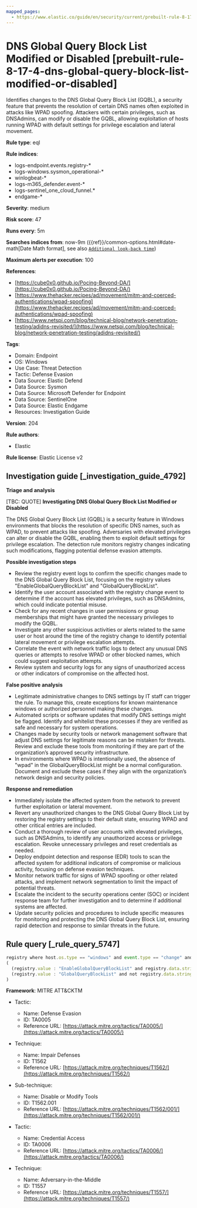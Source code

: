 ```yaml
---
mapped_pages:
  - https://www.elastic.co/guide/en/security/current/prebuilt-rule-8-17-4-dns-global-query-block-list-modified-or-disabled.html
---
```


# DNS Global Query Block List Modified or Disabled [prebuilt-rule-8-17-4-dns-global-query-block-list-modified-or-disabled]

Identifies changes to the DNS Global Query Block List (GQBL), a security feature that prevents the resolution of certain DNS names often exploited in attacks like WPAD spoofing. Attackers with certain privileges, such as DNSAdmins, can modify or disable the GQBL, allowing exploitation of hosts running WPAD with default settings for privilege escalation and lateral movement.

**Rule type**: eql

**Rule indices**:

* logs-endpoint.events.registry-*
* logs-windows.sysmon_operational-*
* winlogbeat-*
* logs-m365_defender.event-*
* logs-sentinel_one_cloud_funnel.*
* endgame-*

**Severity**: medium

**Risk score**: 47

**Runs every**: 5m

**Searches indices from**: now-9m ({{ref}}/common-options.html#date-math[Date Math format], see also [`Additional look-back time`](docs-content://solutions/security/detect-and-alert/create-detection-rule.md#rule-schedule))

**Maximum alerts per execution**: 100

**References**:

* [https://cube0x0.github.io/Pocing-Beyond-DA/](https://cube0x0.github.io/Pocing-Beyond-DA/)
* [https://www.thehacker.recipes/ad/movement/mitm-and-coerced-authentications/wpad-spoofing](https://www.thehacker.recipes/ad/movement/mitm-and-coerced-authentications/wpad-spoofing)
* [https://www.netspi.com/blog/technical-blog/network-penetration-testing/adidns-revisited/](https://www.netspi.com/blog/technical-blog/network-penetration-testing/adidns-revisited/)

**Tags**:

* Domain: Endpoint
* OS: Windows
* Use Case: Threat Detection
* Tactic: Defense Evasion
* Data Source: Elastic Defend
* Data Source: Sysmon
* Data Source: Microsoft Defender for Endpoint
* Data Source: SentinelOne
* Data Source: Elastic Endgame
* Resources: Investigation Guide

**Version**: 204

**Rule authors**:

* Elastic

**Rule license**: Elastic License v2

## Investigation guide [_investigation_guide_4792]

**Triage and analysis**

[TBC: QUOTE]
**Investigating DNS Global Query Block List Modified or Disabled**

The DNS Global Query Block List (GQBL) is a security feature in Windows environments that blocks the resolution of specific DNS names, such as WPAD, to prevent attacks like spoofing. Adversaries with elevated privileges can alter or disable the GQBL, enabling them to exploit default settings for privilege escalation. The detection rule monitors registry changes indicating such modifications, flagging potential defense evasion attempts.

**Possible investigation steps**

* Review the registry event logs to confirm the specific changes made to the DNS Global Query Block List, focusing on the registry values "EnableGlobalQueryBlockList" and "GlobalQueryBlockList".
* Identify the user account associated with the registry change event to determine if the account has elevated privileges, such as DNSAdmins, which could indicate potential misuse.
* Check for any recent changes in user permissions or group memberships that might have granted the necessary privileges to modify the GQBL.
* Investigate any other suspicious activities or alerts related to the same user or host around the time of the registry change to identify potential lateral movement or privilege escalation attempts.
* Correlate the event with network traffic logs to detect any unusual DNS queries or attempts to resolve WPAD or other blocked names, which could suggest exploitation attempts.
* Review system and security logs for any signs of unauthorized access or other indicators of compromise on the affected host.

**False positive analysis**

* Legitimate administrative changes to DNS settings by IT staff can trigger the rule. To manage this, create exceptions for known maintenance windows or authorized personnel making these changes.
* Automated scripts or software updates that modify DNS settings might be flagged. Identify and whitelist these processes if they are verified as safe and necessary for system operations.
* Changes made by security tools or network management software that adjust DNS settings for legitimate reasons can be mistaken for threats. Review and exclude these tools from monitoring if they are part of the organization’s approved security infrastructure.
* In environments where WPAD is intentionally used, the absence of "wpad" in the GlobalQueryBlockList might be a normal configuration. Document and exclude these cases if they align with the organization’s network design and security policies.

**Response and remediation**

* Immediately isolate the affected system from the network to prevent further exploitation or lateral movement.
* Revert any unauthorized changes to the DNS Global Query Block List by restoring the registry settings to their default state, ensuring WPAD and other critical entries are included.
* Conduct a thorough review of user accounts with elevated privileges, such as DNSAdmins, to identify any unauthorized access or privilege escalation. Revoke unnecessary privileges and reset credentials as needed.
* Deploy endpoint detection and response (EDR) tools to scan the affected system for additional indicators of compromise or malicious activity, focusing on defense evasion techniques.
* Monitor network traffic for signs of WPAD spoofing or other related attacks, and implement network segmentation to limit the impact of potential threats.
* Escalate the incident to the security operations center (SOC) or incident response team for further investigation and to determine if additional systems are affected.
* Update security policies and procedures to include specific measures for monitoring and protecting the DNS Global Query Block List, ensuring rapid detection and response to similar threats in the future.


## Rule query [_rule_query_5747]

```js
registry where host.os.type == "windows" and event.type == "change" and
(
  (registry.value : "EnableGlobalQueryBlockList" and registry.data.strings : ("0", "0x00000000")) or
  (registry.value : "GlobalQueryBlockList" and not registry.data.strings : "wpad")
)
```

**Framework**: MITRE ATT&CKTM

* Tactic:

    * Name: Defense Evasion
    * ID: TA0005
    * Reference URL: [https://attack.mitre.org/tactics/TA0005/](https://attack.mitre.org/tactics/TA0005/)

* Technique:

    * Name: Impair Defenses
    * ID: T1562
    * Reference URL: [https://attack.mitre.org/techniques/T1562/](https://attack.mitre.org/techniques/T1562/)

* Sub-technique:

    * Name: Disable or Modify Tools
    * ID: T1562.001
    * Reference URL: [https://attack.mitre.org/techniques/T1562/001/](https://attack.mitre.org/techniques/T1562/001/)

* Tactic:

    * Name: Credential Access
    * ID: TA0006
    * Reference URL: [https://attack.mitre.org/tactics/TA0006/](https://attack.mitre.org/tactics/TA0006/)

* Technique:

    * Name: Adversary-in-the-Middle
    * ID: T1557
    * Reference URL: [https://attack.mitre.org/techniques/T1557/](https://attack.mitre.org/techniques/T1557/)



